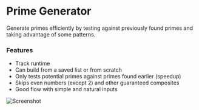 # Prime Generator
Generate primes efficiently by testing against previously found primes and taking advantage of some patterns.

### Features
* Track runtime
* Can build from a saved list or from scratch
* Only tests potential primes against primes found earlier (speedup)
* Skips even numbers (except 2) and other guaranteed composites
* Good flow with simple and natural inputs

![Screenshot](https://i.imgur.com/FKrddP6.png)
